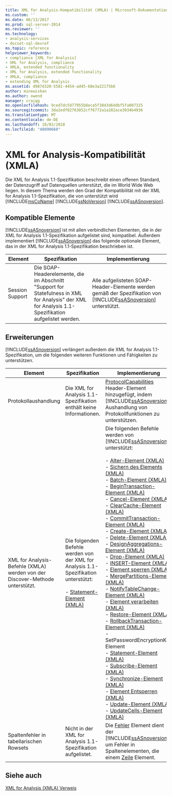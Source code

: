 ```yaml
---
title: XML for Analysis-Kompatibilität (XMLA) | Microsoft-Dokumentation
ms.custom: ''
ms.date: 06/13/2017
ms.prod: sql-server-2014
ms.reviewer: ''
ms.technology:
- analysis-services
- docset-sql-devref
ms.topic: reference
helpviewer_keywords:
- compliance [XML for Analysis]
- XML for Analysis, compliance
- XMLA, extended functionality
- XML for Analysis, extended functionality
- XMLA, compliance
- extending XML for Analysis
ms.assetid: d987d320-5581-4454-ad45-68e3a22175b6
author: minewiskan
ms.author: owend
manager: craigg
ms.openlocfilehash: 9ced7dc5977955b8eca5f3843d6ddbf5fa007325
ms.sourcegitcommit: 3da2edf82763852cff6772a1a282ace3034b4936
ms.translationtype: MT
ms.contentlocale: de-DE
ms.lasthandoff: 10/02/2018
ms.locfileid: "48090660"
---
```

# <a name="xml-for-analysis-compliance-xmla"></a>XML for Analysis-Kompatibilität (XMLA)
  Die XML for Analysis 1.1-Spezifikation beschreibt einen offenen Standard, der Datenzugriff auf Datenquellen unterstützt, die im World Wide Web liegen. In diesem Thema werden den Grad der Kompatibilität mit der XML for Analysis 1.1-Spezifikation, die von unterstützt wird [!INCLUDE[msCoName](../../includes/msconame-md.md)] [!INCLUDE[ssNoVersion](../../includes/ssnoversion-md.md)] [!INCLUDE[ssASnoversion](../../includes/ssasnoversion-md.md)].  
  
## <a name="compliant-items"></a>Kompatible Elemente  
 [!INCLUDE[ssASnoversion](../../includes/ssasnoversion-md.md)] ist mit allen verbindlichen Elementen, die in der XML for Analysis 1.1-Spezifikation aufgelistet sind, kompatibel. Außerdem implementiert [!INCLUDE[ssASnoversion](../../includes/ssasnoversion-md.md)] das folgende optionale Element, das in der XML for Analysis 1.1-Spezifikation beschrieben ist.  
  
|Element|Spezifikation|Implementierung|  
|----------|-------------------|--------------------|  
|Session Support|Die SOAP-Headerelemente, die im Abschnitt "Support for Statefulness in XML for Analysis" der XML for Analysis 1.1-Spezifikation aufgelistet werden.|Alle aufgelisteten SOAP-Header-Elemente werden gemäß der Spezifikation von [!INCLUDE[ssASnoversion](../../includes/ssasnoversion-md.md)] unterstützt.|  
  
## <a name="extensions"></a>Erweiterungen  
 [!INCLUDE[ssASnoversion](../../includes/ssasnoversion-md.md)] verlängert außerdem die XML for Analysis 1.1-Spezifikation, um die folgenden weiteren Funktionen und Fähigkeiten zu unterstützen.  
  
|Element|Spezifikation|Implementierung|  
|----------|-------------------|--------------------|  
|Protokollaushandlung|Die XML for Analysis 1.1-Spezifikation enthält keine Informationen.|[ProtocolCapabilities](xml-elements-headers/protocolcapabilities-element-xmla.md) Header-Element hinzugefügt, indem [!INCLUDE[ssASnoversion](../../includes/ssasnoversion-md.md)] Aushandlung von Protokollfunktionen zu unterstützen.|  
|XML for Analysis-Befehle (XMLA) werden von der Discover-Methode unterstützt.|Die folgenden Befehle werden von der XML for Analysis 1.1-Spezifikation unterstützt:<br /><br /> -   [Statement-Element &#40;XMLA&#41;](xml-elements-commands/statement-element-xmla.md)|Die folgenden Befehle werden von [!INCLUDE[ssASnoversion](../../includes/ssasnoversion-md.md)] unterstützt:<br /><br /> -   [Alter-Element &#40;XMLA&#41;](xml-elements-commands/alter-element-xmla.md)<br />-   [Sichern des Elements &#40;XMLA&#41;](xml-elements-commands/backup-element-xmla.md)<br />-   [Batch-Element &#40;XMLA&#41;](xml-elements-commands/batch-element-xmla.md)<br />-   [BeginTransaction-Element &#40;XMLA&#41;](xml-elements-commands/begintransaction-element-xmla.md)<br />-   [Cancel-Element &#40;XMLA&#41;](xml-elements-commands/cancel-element-xmla.md)<br />-   [ClearCache-Element &#40;XMLA&#41;](xml-elements-commands/clearcache-element-xmla.md)<br />-   [CommitTransaction-Element &#40;XMLA&#41;](xml-elements-commands/committransaction-element-xmla.md)<br />-   [Create-Element &#40;XMLA&#41;](xml-elements-commands/create-element-xmla.md)<br />-   [Delete-Element &#40;XMLA&#41;](xml-elements-commands/delete-element-xmla.md)<br />-   [DesignAggregations-Element &#40;XMLA&#41;](xml-elements-commands/designaggregations-element-xmla.md)<br />-   [Drop-Element &#40;XMLA&#41;](xml-elements-commands/drop-element-xmla.md)<br />-   [INSERT-Element &#40;XMLA&#41;](xml-elements-commands/insert-element-xmla.md)<br />-   [Element sperren &#40;XMLA&#41;](xml-elements-commands/lock-element-xmla.md)<br />-   [MergePartitions-Element &#40;XMLA&#41;](xml-elements-commands/mergepartitions-element-xmla.md)<br />-   [NotifyTableChange-Element &#40;XMLA&#41;](xml-elements-commands/notifytablechange-element-xmla.md)<br />-   [Element verarbeiten &#40;XMLA&#41;](xml-elements-commands/process-element-xmla.md)<br />-   [Restore-Element &#40;XMLA&#41;](xml-elements-commands/restore-element-xmla.md)<br />-   [RollbackTransaction-Element &#40;XMLA&#41;](xml-elements-commands/rollbacktransaction-element-xmla.md)<br />-SetPasswordEncryptionKey Element<br />-   [Statement-Element &#40;XMLA&#41;](xml-elements-commands/statement-element-xmla.md)<br />-   [Subscribe-Element &#40;XMLA&#41;](xml-elements-commands/subscribe-element-xmla.md)<br />-   [Synchronize-Element &#40;XMLA&#41;](xml-elements-commands/synchronize-element-xmla.md)<br />-   [Element Entsperren &#40;XMLA&#41;](xml-elements-commands/unlock-element-xmla.md)<br />-   [Update-Element &#40;XMLA&#41;](xml-elements-commands/update-element-xmla.md)<br />-   [UpdateCells-Element &#40;XMLA&#41;](xml-elements-commands/updatecells-element-xmla.md)|  
|Spaltenfehler in tabellarischen Rowsets|Nicht in der XML for Analysis 1.1-Spezifikation aufgelistet.|Die [Fehler](xml-elements-properties/error-element-xmla.md) Element dient der [!INCLUDE[ssASnoversion](../../includes/ssasnoversion-md.md)] um Fehler in Spaltenelementen, die einem [Zeile](xml-elements-properties/error-element-xmla.md) Element.|  
  
## <a name="see-also"></a>Siehe auch  
 [XML for Analysis &#40;XMLA&#41; Verweis](xml-for-analysis-xmla-reference.md)  
  
  

